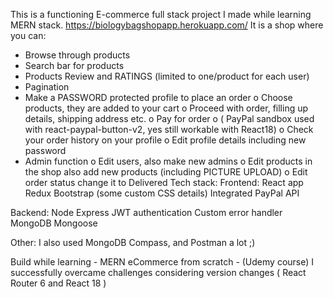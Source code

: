 This is a functioning E-commerce full stack project I made while learning MERN stack.
https://biologybagshopapp.herokuapp.com/
It is a shop where you can: 
- Browse through products
- Search bar for products
- Products Review and RATINGS (limited to one/product for each user)
- Pagination 
- Make a PASSWORD protected profile to place an order 
 o	Choose products, they are added to your cart
 o	Proceed with order, filling up details, shipping address etc.
 o	Pay for order 
 o	( PayPal sandbox used with react-paypal-button-v2, yes still workable with React18)
 o	Check your order history on your profile
 o	Edit profile details including new password
- Admin function 
 o	Edit users, also make new admins
 o	Edit products in the shop also add new products (including PICTURE UPLOAD)
 o	Edit order status change it to Delivered
Tech stack:
Frontend: 
React app
Redux
Bootstrap (some custom CSS details)
Integrated PayPal API

Backend:
Node 
Express
JWT authentication 
Custom error handler
MongoDB
Mongoose

Other:
I also used MongoDB Compass, and Postman a lot ;) 

Build while learning  - MERN eCommerce from scratch - (Udemy course)
I successfully overcame challenges considering version changes ( React Router 6 and React 18 )
